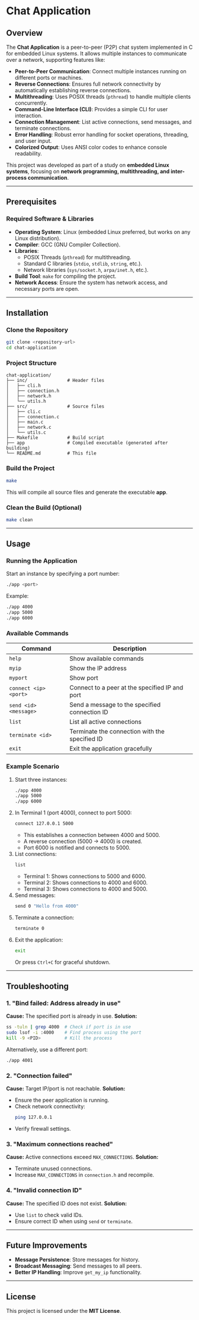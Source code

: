 # Chat Application

## Overview
The **Chat Application** is a peer-to-peer (P2P) chat system implemented in C for embedded Linux systems. It allows multiple instances to communicate over a network, supporting features like:

- **Peer-to-Peer Communication**: Connect multiple instances running on different ports or machines.
- **Reverse Connections**: Ensures full network connectivity by automatically establishing reverse connections.
- **Multithreading**: Uses POSIX threads (`pthread`) to handle multiple clients concurrently.
- **Command-Line Interface (CLI)**: Provides a simple CLI for user interaction.
- **Connection Management**: List active connections, send messages, and terminate connections.
- **Error Handling**: Robust error handling for socket operations, threading, and user input.
- **Colorized Output**: Uses ANSI color codes to enhance console readability.

This project was developed as part of a study on **embedded Linux systems**, focusing on **network programming, multithreading, and inter-process communication**.

---

## Prerequisites
### Required Software & Libraries
- **Operating System**: Linux (embedded Linux preferred, but works on any Linux distribution).
- **Compiler**: GCC (GNU Compiler Collection).
- **Libraries**:
  - POSIX Threads (`pthread`) for multithreading.
  - Standard C libraries (`stdio`, `stdlib`, `string`, etc.).
  - Network libraries (`sys/socket.h`, `arpa/inet.h`, etc.).
- **Build Tool**: `make` for compiling the project.
- **Network Access**: Ensure the system has network access, and necessary ports are open.

---

## Installation
### Clone the Repository
```bash
git clone <repository-url>
cd chat-application
```

### Project Structure
```plaintext
chat-application/
├── inc/               # Header files
│   ├── cli.h
│   ├── connection.h
│   ├── network.h
│   └── utils.h
├── src/               # Source files
│   ├── cli.c
│   ├── connection.c
│   ├── main.c
│   ├── network.c
│   └── utils.c
├── Makefile           # Build script
├── app                # Compiled executable (generated after building)
└── README.md          # This file
```

### Build the Project
```bash
make
```
This will compile all source files and generate the executable **app**.

### Clean the Build (Optional)
```bash
make clean
```

---

## Usage
### Running the Application
Start an instance by specifying a port number:
```bash
./app <port>
```
Example:
```bash
./app 4000
./app 5000
./app 6000
```

### Available Commands
| Command                | Description |
|------------------------|-------------|
| `help`                | Show available commands |
| `myip`                | Show the IP address |
| `myport`              | Show port |
| `connect <ip> <port>` | Connect to a peer at the specified IP and port |
| `send <id> <message>` | Send a message to the specified connection ID |
| `list`                | List all active connections |
| `terminate <id>`      | Terminate the connection with the specified ID |
| `exit`                | Exit the application gracefully |

### Example Scenario
1. Start three instances:
   ```bash
   ./app 4000
   ./app 5000
   ./app 6000
   ```
2. In Terminal 1 (port 4000), connect to port 5000:
   ```bash
   connect 127.0.0.1 5000
   ```
   - This establishes a connection between 4000 and 5000.
   - A reverse connection (5000 → 4000) is created.
   - Port 6000 is notified and connects to 5000.
3. List connections:
   ```bash
   list
   ```
   - Terminal 1: Shows connections to 5000 and 6000.
   - Terminal 2: Shows connections to 4000 and 6000.
   - Terminal 3: Shows connections to 4000 and 5000.
4. Send messages:
   ```bash
   send 0 "Hello from 4000"
   ```
5. Terminate a connection:
   ```bash
   terminate 0
   ```
6. Exit the application:
   ```bash
   exit
   ```
   Or press `Ctrl+C` for graceful shutdown.

---

## Troubleshooting
### 1. "Bind failed: Address already in use"
**Cause:** The specified port is already in use.
**Solution:**
```bash
ss -tuln | grep 4000  # Check if port is in use
sudo lsof -i :4000    # Find process using the port
kill -9 <PID>         # Kill the process
```
Alternatively, use a different port:
```bash
./app 4001
```

### 2. "Connection failed"
**Cause:** Target IP/port is not reachable.
**Solution:**
- Ensure the peer application is running.
- Check network connectivity:
  ```bash
  ping 127.0.0.1
  ```
- Verify firewall settings.

### 3. "Maximum connections reached"
**Cause:** Active connections exceed `MAX_CONNECTIONS`.
**Solution:**
- Terminate unused connections.
- Increase `MAX_CONNECTIONS` in `connection.h` and recompile.

### 4. "Invalid connection ID"
**Cause:** The specified ID does not exist.
**Solution:**
- Use `list` to check valid IDs.
- Ensure correct ID when using `send` or `terminate`.

---

## Future Improvements
- **Message Persistence**: Store messages for history.
- **Broadcast Messaging**: Send messages to all peers.
- **Better IP Handling**: Improve `get_my_ip` functionality.

---

## License
This project is licensed under the **MIT License**.

